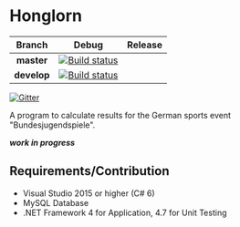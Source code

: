 # Honglorn
|Branch|Debug|Release|
|:--:|:--:|:--:|
|**master**|[![Build status](https://ci.appveyor.com/api/projects/status/0x46y0yevktvbw1l/branch/master?svg=true)](https://ci.appveyor.com/project/Danghor/honglorn/branch/master)||
|**develop**|[![Build status](https://ci.appveyor.com/api/projects/status/0x46y0yevktvbw1l/branch/master?svg=true)](https://ci.appveyor.com/project/Danghor/honglorn/branch/develop)||

[![Gitter](https://badges.gitter.im/gitterHQ/gitter.png)](https://gitter.im/Honglorn)

A program to calculate results for the German sports event "Bundesjugendspiele".

***work in progress***

## Requirements/Contribution
- Visual Studio 2015 or higher (C# 6)
- MySQL Database
- .NET Framework 4 for Application, 4.7 for Unit Testing

